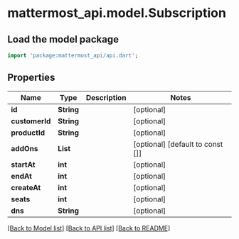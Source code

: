 # mattermost_api.model.Subscription

## Load the model package
```dart
import 'package:mattermost_api/api.dart';
```

## Properties
Name | Type | Description | Notes
------------ | ------------- | ------------- | -------------
**id** | **String** |  | [optional] 
**customerId** | **String** |  | [optional] 
**productId** | **String** |  | [optional] 
**addOns** | **List<String>** |  | [optional] [default to const []]
**startAt** | **int** |  | [optional] 
**endAt** | **int** |  | [optional] 
**createAt** | **int** |  | [optional] 
**seats** | **int** |  | [optional] 
**dns** | **String** |  | [optional] 

[[Back to Model list]](../README.md#documentation-for-models) [[Back to API list]](../README.md#documentation-for-api-endpoints) [[Back to README]](../README.md)


